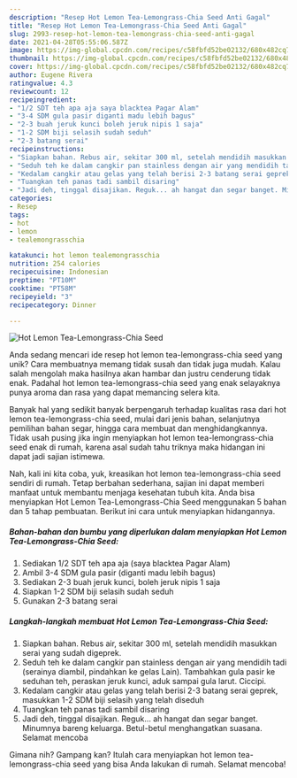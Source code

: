```yaml
---
description: "Resep Hot Lemon Tea-Lemongrass-Chia Seed Anti Gagal"
title: "Resep Hot Lemon Tea-Lemongrass-Chia Seed Anti Gagal"
slug: 2993-resep-hot-lemon-tea-lemongrass-chia-seed-anti-gagal
date: 2021-04-28T05:55:06.587Z
image: https://img-global.cpcdn.com/recipes/c58fbfd52be02132/680x482cq70/hot-lemon-tea-lemongrass-chia-seed-foto-resep-utama.jpg
thumbnail: https://img-global.cpcdn.com/recipes/c58fbfd52be02132/680x482cq70/hot-lemon-tea-lemongrass-chia-seed-foto-resep-utama.jpg
cover: https://img-global.cpcdn.com/recipes/c58fbfd52be02132/680x482cq70/hot-lemon-tea-lemongrass-chia-seed-foto-resep-utama.jpg
author: Eugene Rivera
ratingvalue: 4.3
reviewcount: 12
recipeingredient:
- "1/2 SDT teh apa aja saya blacktea Pagar Alam"
- "3-4 SDM gula pasir diganti madu lebih bagus"
- "2-3 buah jeruk kunci boleh jeruk nipis 1 saja"
- "1-2 SDM biji selasih sudah seduh"
- "2-3 batang serai"
recipeinstructions:
- "Siapkan bahan. Rebus air, sekitar 300 ml, setelah mendidih masukkan serai yang sudah digeprek."
- "Seduh teh ke dalam cangkir pan stainless dengan air yang mendidih tadi (serainya diambil, pindahkan ke gelas Lain). Tambahkan gula pasir ke seduhan teh, peraskan jeruk kunci, aduk sampai gula larut. Ciccipi."
- "Kedalam cangkir atau gelas yang telah berisi 2-3 batang serai geprek, masukkan 1-2 SDM biji selasih yang telah diseduh"
- "Tuangkan teh panas tadi sambil disaring"
- "Jadi deh, tinggal disajikan. Reguk... ah hangat dan segar banget. Minumnya bareng keluarga. Betul-betul menghangatkan suasana. Selamat mencoba"
categories:
- Resep
tags:
- hot
- lemon
- tealemongrasschia

katakunci: hot lemon tealemongrasschia 
nutrition: 254 calories
recipecuisine: Indonesian
preptime: "PT10M"
cooktime: "PT58M"
recipeyield: "3"
recipecategory: Dinner

---
```



![Hot Lemon Tea-Lemongrass-Chia Seed](https://img-global.cpcdn.com/recipes/c58fbfd52be02132/680x482cq70/hot-lemon-tea-lemongrass-chia-seed-foto-resep-utama.jpg)

Anda sedang mencari ide resep hot lemon tea-lemongrass-chia seed yang unik? Cara membuatnya memang tidak susah dan tidak juga mudah. Kalau salah mengolah maka hasilnya akan hambar dan justru cenderung tidak enak. Padahal hot lemon tea-lemongrass-chia seed yang enak selayaknya punya aroma dan rasa yang dapat memancing selera kita.

Banyak hal yang sedikit banyak berpengaruh terhadap kualitas rasa dari hot lemon tea-lemongrass-chia seed, mulai dari jenis bahan, selanjutnya pemilihan bahan segar, hingga cara membuat dan menghidangkannya. Tidak usah pusing jika ingin menyiapkan hot lemon tea-lemongrass-chia seed enak di rumah, karena asal sudah tahu triknya maka hidangan ini dapat jadi sajian istimewa.




Nah, kali ini kita coba, yuk, kreasikan hot lemon tea-lemongrass-chia seed sendiri di rumah. Tetap berbahan sederhana, sajian ini dapat memberi manfaat untuk membantu menjaga kesehatan tubuh kita. Anda bisa menyiapkan Hot Lemon Tea-Lemongrass-Chia Seed menggunakan 5 bahan dan 5 tahap pembuatan. Berikut ini cara untuk menyiapkan hidangannya.

<!--inarticleads1-->

##### Bahan-bahan dan bumbu yang diperlukan dalam menyiapkan Hot Lemon Tea-Lemongrass-Chia Seed:

1. Sediakan 1/2 SDT teh apa aja (saya blacktea Pagar Alam)
1. Ambil 3-4 SDM gula pasir (diganti madu lebih bagus)
1. Sediakan 2-3 buah jeruk kunci, boleh jeruk nipis 1 saja
1. Siapkan 1-2 SDM biji selasih sudah seduh
1. Gunakan 2-3 batang serai




<!--inarticleads2-->

##### Langkah-langkah membuat Hot Lemon Tea-Lemongrass-Chia Seed:

1. Siapkan bahan. Rebus air, sekitar 300 ml, setelah mendidih masukkan serai yang sudah digeprek.
1. Seduh teh ke dalam cangkir pan stainless dengan air yang mendidih tadi (serainya diambil, pindahkan ke gelas Lain). Tambahkan gula pasir ke seduhan teh, peraskan jeruk kunci, aduk sampai gula larut. Ciccipi.
1. Kedalam cangkir atau gelas yang telah berisi 2-3 batang serai geprek, masukkan 1-2 SDM biji selasih yang telah diseduh
1. Tuangkan teh panas tadi sambil disaring
1. Jadi deh, tinggal disajikan. Reguk... ah hangat dan segar banget. Minumnya bareng keluarga. Betul-betul menghangatkan suasana. Selamat mencoba




Gimana nih? Gampang kan? Itulah cara menyiapkan hot lemon tea-lemongrass-chia seed yang bisa Anda lakukan di rumah. Selamat mencoba!

